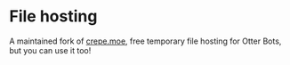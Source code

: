 # File hosting
A maintained fork of [crepe.moe](https://crepe.moe), free temporary file hosting for Otter Bots, but you can use it too!

